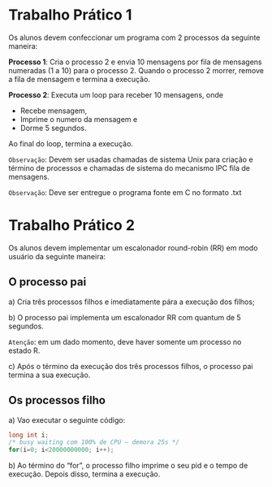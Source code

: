 # Trabalho Prático 1

Os alunos devem confeccionar um programa com 2 processos da seguinte maneira:

**Processo 1**: Cria o processo 2 e envia 10 mensagens por fila de mensagens numeradas (1 a 10) para o processo 2. Quando o processo 2 morrer, remove a fila de mensagem e termina a execução.

**Processo 2**: Executa um loop para receber 10 mensagens, onde

- Recebe mensagem,
- Imprime o numero da mensagem e
- Dorme 5 segundos.

Ao final do loop, termina a execução.

`Observação`: Devem ser usadas chamadas de sistema Unix para criação e término de processos e chamadas de sistema do mecanismo IPC fila de mensagens.

`Observação`: Deve ser entregue o programa fonte em C no formato .txt

# Trabalho Prático 2

Os alunos devem implementar um escalonador round-robin (RR) em modo usuário da seguinte maneira:

## O processo pai

a) Cria três processos filhos e imediatamente pára a execução dos filhos;

b) O processo pai implementa um escalonador RR com quantum de 5 segundos.

`Atenção`: em um dado momento, deve haver somente um processo no estado R.

c) Após o término da execução dos três processos filhos, o processo pai termina a sua execução.

## Os processos filho

a) Vao executar o seguinte código:

```C
long int i;
/* busy waiting com 100% de CPU – demora 25s */
for(i=0; i<20000000000; i++);
```

b) Ao término do “for”, o processo filho imprime o seu pid e o tempo de execução. Depois disso, termina a execução.
